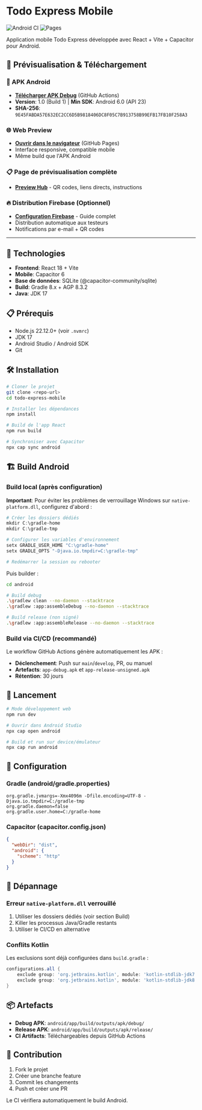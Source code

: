# Todo Express Mobile

![Android CI](https://github.com/USERNAME/REPO/workflows/Android%20CI/badge.svg)
![Pages](https://github.com/USERNAME/REPO/workflows/Deploy%20to%20GitHub%20Pages/badge.svg)

Application mobile Todo Express développée avec React + Vite + Capacitor pour Android.

## 🚀 Prévisualisation & Téléchargement

### 📱 APK Android
- **[Télécharger APK Debug](https://github.com/USERNAME/REPO/actions)** (GitHub Actions)
- **Version**: 1.0 (Build 1) | **Min SDK**: Android 6.0 (API 23)
- **SHA-256**: `9E45FABDA57E632EC2CC6D5B9818406DC8F05C7B913758B99EFB17FB10F258A3`

### 🌐 Web Preview
- **[Ouvrir dans le navigateur](https://USERNAME.github.io/REPO/)** (GitHub Pages)
- Interface responsive, compatible mobile
- Même build que l'APK Android

### 📋 Page de prévisualisation complète
- **[Preview Hub](./preview.html)** - QR codes, liens directs, instructions

### 🔥 Distribution Firebase (Optionnel)
- **[Configuration Firebase](./FIREBASE_SETUP.md)** - Guide complet
- Distribution automatique aux testeurs
- Notifications par e-mail + QR codes

---

## 🚀 Technologies

- **Frontend**: React 18 + Vite
- **Mobile**: Capacitor 6
- **Base de données**: SQLite (@capacitor-community/sqlite)
- **Build**: Gradle 8.x + AGP 8.3.2
- **Java**: JDK 17

## 📋 Prérequis

- Node.js 22.12.0+ (voir `.nvmrc`)
- JDK 17
- Android Studio / Android SDK
- Git

## 🛠️ Installation

```bash
# Cloner le projet
git clone <repo-url>
cd todo-express-mobile

# Installer les dépendances
npm install

# Build de l'app React
npm run build

# Synchroniser avec Capacitor
npx cap sync android
```

## 🏗️ Build Android

### Build local (après configuration)

**Important**: Pour éviter les problèmes de verrouillage Windows sur `native-platform.dll`, configurez d'abord :

```powershell
# Créer les dossiers dédiés
mkdir C:\gradle-home
mkdir C:\gradle-tmp

# Configurer les variables d'environnement
setx GRADLE_USER_HOME "C:\gradle-home"
setx GRADLE_OPTS "-Djava.io.tmpdir=C:\gradle-tmp"

# Redémarrer la session ou rebooter
```

Puis builder :

```bash
cd android

# Build debug
.\gradlew clean --no-daemon --stacktrace
.\gradlew :app:assembleDebug --no-daemon --stacktrace

# Build release (non signé)
.\gradlew :app:assembleRelease --no-daemon --stacktrace
```

### Build via CI/CD (recommandé)

Le workflow GitHub Actions génère automatiquement les APK :

- **Déclenchement**: Push sur `main`/`develop`, PR, ou manuel
- **Artefacts**: `app-debug.apk` et `app-release-unsigned.apk`
- **Rétention**: 30 jours

## 📱 Lancement

```bash
# Mode développement web
npm run dev

# Ouvrir dans Android Studio
npx cap open android

# Build et run sur device/émulateur
npx cap run android
```

## 🔧 Configuration

### Gradle (android/gradle.properties)
```properties
org.gradle.jvmargs=-Xmx4096m -Dfile.encoding=UTF-8 -Djava.io.tmpdir=C:/gradle-tmp
org.gradle.daemon=false
org.gradle.user.home=C:/gradle-home
```

### Capacitor (capacitor.config.json)
```json
{
  "webDir": "dist",
  "android": {
    "scheme": "http"
  }
}
```

## 🐛 Dépannage

### Erreur `native-platform.dll` verrouillé

1. Utiliser les dossiers dédiés (voir section Build)
2. Killer les processus Java/Gradle restants
3. Utiliser le CI/CD en alternative

### Conflits Kotlin

Les exclusions sont déjà configurées dans `build.gradle` :
```gradle
configurations.all {
    exclude group: 'org.jetbrains.kotlin', module: 'kotlin-stdlib-jdk7'
    exclude group: 'org.jetbrains.kotlin', module: 'kotlin-stdlib-jdk8'
}
```

## 📦 Artefacts

- **Debug APK**: `android/app/build/outputs/apk/debug/`
- **Release APK**: `android/app/build/outputs/apk/release/`
- **CI Artifacts**: Téléchargeables depuis GitHub Actions

## 🤝 Contribution

1. Fork le projet
2. Créer une branche feature
3. Commit les changements
4. Push et créer une PR

Le CI vérifiera automatiquement le build Android.
